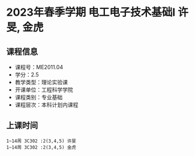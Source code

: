 # 2023年春季学期 电工电子技术基础I 许旻, 金虎






## 课程信息

- 课程号：ME2011.04
- 学分：2.5
- 教学类型：理论实验课
- 开课单位：工程科学学院
- 课程类别：专业基础
- 课程层次：本科计划内课程

## 上课时间

```
1~14周 3C302 :2(3,4,5) 许旻
1~14周 3C302 :2(3,4,5) 金虎
```


